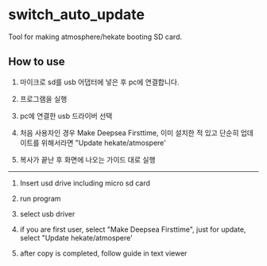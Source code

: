 # switch_auto_update

Tool for making atmosphere/hekate booting SD card.

## How to use

1. 마이크로 sd를 usb 어댑터에 넣은 후 pc에 연결합니다.

2. 프로그램을 실행

3. pc에 연결한 usb 드라이버 선택

4. 처음 사용자인 경우 Make Deepsea Firsttime, 이미 설치한 적 있고 단순히 업데이트를 위해서라면 "Update hekate/atmospere'

5. 복사가 끝난 후 화면에 나오는 가이드 대로 실행

---------------------------------------------------------------------------------


1. Insert usd drive including micro sd card

2. run program

3. select usb driver

4. if you are first user, select "Make Deepsea Firsttime", just for update, select "Update hekate/atmospere'

5. after copy is completed, follow guide in text viewer

